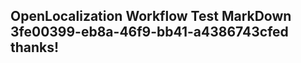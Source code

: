 <properties
ms.topic="hero-topic"
ms.test1="hero-topic"
ms.test2="test"/>

## OpenLocalization Workflow Test MarkDown 3fe00399-eb8a-46f9-bb41-a4386743cfed thanks!

